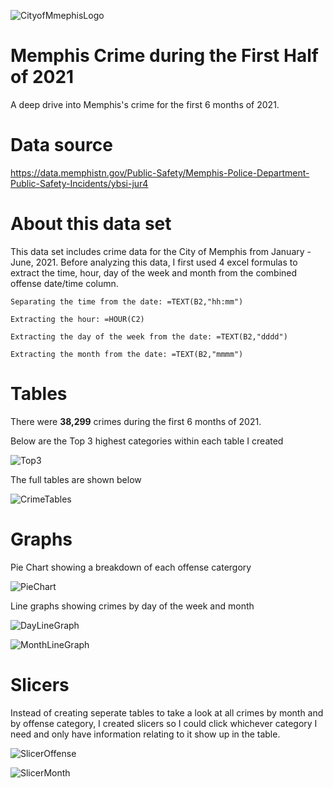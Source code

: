 ![CityofMmephisLogo](https://github.com/kbvss/MemphisCrimeFirstHalfof2021/blob/main/Images/CityofMemphislogo.png?raw=true)

# Memphis Crime during the First Half of 2021
A deep drive into Memphis's crime for the first 6 months of 2021.

# Data source
https://data.memphistn.gov/Public-Safety/Memphis-Police-Department-Public-Safety-Incidents/ybsi-jur4

# About this data set

This data set includes crime data for the City of Memphis from January - June, 2021. 
Before analyzing this data, I first used 4 excel formulas to extract the time, hour, day of the week and month from the combined offense date/time column.

    Separating the time from the date: =TEXT(B2,"hh:mm")

    Extracting the hour: =HOUR(C2)

    Extracting the day of the week from the date: =TEXT(B2,"dddd")

    Extracting the month from the date: =TEXT(B2,"mmmm")

# Tables

There were **38,299** crimes during the first 6 months of 2021.

Below are the Top 3 highest categories within each table I created

![Top3](https://github.com/kbvss/MemphisCrimeFirstHalfof2021/blob/main/Images/TOP3.png?raw=true)

The full tables are shown below

![CrimeTables](https://github.com/kbvss/MemphisCrimeFirstHalfof2021/blob/main/Images/CrimeBreakdownTables.png?raw=true)


# Graphs

Pie Chart showing a breakdown of each offense catergory

![PieChart](https://github.com/kbvss/MemphisCrimeFirstHalfof2021/blob/main/Images/OffeneseCatPieChart.png?raw=true)


Line graphs showing crimes by day of the week and month

![DayLineGraph](https://github.com/kbvss/MemphisCrimeFirstHalfof2021/blob/main/Images/OffensebyDay.png?raw=true)

![MonthLineGraph](https://github.com/kbvss/MemphisCrimeFirstHalfof2021/blob/main/Images/OffensebyMonth.png?raw=true)


# Slicers

Instead of creating seperate tables to take a look at all crimes by month and by offense category, I created slicers so I could click whichever category I need and only have information relating to it show up in the table.

![SlicerOffense](https://github.com/kbvss/MemphisCrimeFirstHalfof2021/blob/main/Images/SlicerOffenseCat.png?raw=true)

![SlicerMonth](https://github.com/kbvss/MemphisCrimeFirstHalfof2021/blob/main/Images/SlicerMonthOffense.png?raw=true)
